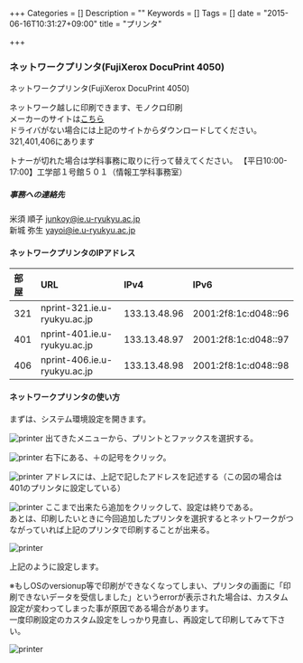 +++
Categories = []
Description = ""
Keywords = []
Tags = []
date = "2015-06-16T10:31:27+09:00"
title = "プリンタ"

+++

### ネットワークプリンタ(FujiXerox DocuPrint 4050)

ネットワークプリンタ(FujiXerox DocuPrint 4050)

ネットワーク越しに印刷できます、モノクロ印刷  
メーカーのサイトは[こちら](http://www.fujixerox.co.jp/product/printer_m/docuprint_4050/)  
ドライバがない場合には上記のサイトからダウンロードしてください。  
321,401,406にあります  

トナーが切れた場合は学科事務に取りに行って替えてください。
【平日10:00-17:00】工学部１号館５０１（情報工学科事務室）

##### 事務への連絡先

米須 順子
[junkoy@ie.u-ryukyu.ac.jp](junkoy@ie.u-ryukyu.ac.jp)  
新城 弥生
[yayoi@ie.u-ryukyu.ac.jp](yayoi@ie.u-ryukyu.ac.jp)

#### ネットワークプリンタのIPアドレス

|部屋|URL|IPv4|IPv6|
|:---|:---|:---|:---|
|321| nprint-321.ie.u-ryukyu.ac.jp|  133.13.48.96|  2001:2f8:1c:d048::96|
|401| nprint-401.ie.u-ryukyu.ac.jp|  133.13.48.97|  2001:2f8:1c:d048::97|
|406| nprint-406.ie.u-ryukyu.ac.jp|  133.13.48.98|  2001:2f8:1c:d048::98|


#### ネットワークプリンタの使い方

まずは、システム環境設定を開きます。

![printer](img/system/print1.jpg)
出てきたメニューから、プリントとファックスを選択する。

![printer](img/system/print2.jpg)
右下にある、＋の記号をクリック。

![printer](img/system/print3.jpg)
アドレスには、上記で記したアドレスを記述する（この図の場合は401のプリンタに設定している）

![printer](img/system/print4.jpg)
ここまで出来たら追加をクリックして、設定は終りである。  
あとは、印刷したいときに今回追加したプリンタを選択するとネットワークがつながっていれば上記のプリンタで印刷することが出来る。

![printer](img/system/print5.jpg)

上記のように設定します。

※もしOSのversionup等で印刷ができなくなってしまい、プリンタの画面に「印刷できないデータを受信しました」というerrorが表示された場合は、カスタム設定が変わってしまった事が原因である場合があります。  
一度印刷設定のカスタム設定をしっかり見直し、再設定して印刷してみて下さい。

![printer](img/system/print6.jpg)
